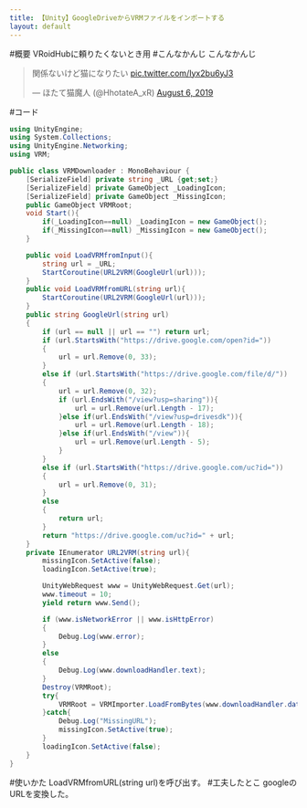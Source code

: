 ```yaml
---
title: 【Unity】GoogleDriveからVRMファイルをインポートする
layout: default
---
```


#概要
VRoidHubに頼りたくないとき用
#こんなかんじ
こんなかんじ
<blockquote class="twitter-tweet"><p lang="ja" dir="ltr">関係ないけど猫になりたい <a href="https://t.co/Iyx2bu6yJ3">pic.twitter.com/Iyx2bu6yJ3</a></p>&mdash; ほたて猫魔人 (@HhotateA_xR) <a href="https://twitter.com/HhotateA_xR/status/1158605196080979968?ref_src=twsrc%5Etfw">August 6, 2019</a></blockquote> <script async src="https://platform.twitter.com/widgets.js" charset="utf-8"></script>

#コード

```c#:VRMDownloader.cs
using UnityEngine;
using System.Collections;
using UnityEngine.Networking;
using VRM;

public class VRMDownloader : MonoBehaviour {
    [SerializeField] private string _URL {get;set;}
    [SerializeField] private GameObject _LoadingIcon;
    [SerializeField] private GameObject _MissingIcon;
    public GameObject VRMRoot;
    void Start(){
        if(_LoadingIcon==null) _LoadingIcon = new GameObject();
        if(_MissingIcon==null) _MissingIcon = new GameObject();
    }

    public void LoadVRMfromInput(){
        string url = _URL;
        StartCoroutine(URL2VRM(GoogleUrl(url)));
    }
    public void LoadVRMfromURL(string url){
        StartCoroutine(URL2VRM(GoogleUrl(url)));
    }
    public string GoogleUrl(string url)
    {
        if (url == null || url == "") return url;
        if (url.StartsWith("https://drive.google.com/open?id="))
        {
            url = url.Remove(0, 33);
        }
        else if (url.StartsWith("https://drive.google.com/file/d/"))
        {
            url = url.Remove(0, 32);
            if (url.EndsWith("/view?usp=sharing")){
                url = url.Remove(url.Length - 17);
            }else if(url.EndsWith("/view?usp=drivesdk")){
                url = url.Remove(url.Length - 18);
            }else if(url.EndsWith("/view")){
                url = url.Remove(url.Length - 5);
            }
        }
        else if (url.StartsWith("https://drive.google.com/uc?id="))
        {
            url = url.Remove(0, 31);
        }
        else
        {
            return url;
        }
        return "https://drive.google.com/uc?id=" + url;
    }
    private IEnumerator URL2VRM(string url){
        missingIcon.SetActive(false);
        loadingIcon.SetActive(true);

        UnityWebRequest www = UnityWebRequest.Get(url);
        www.timeout = 10;
        yield return www.Send();

        if (www.isNetworkError || www.isHttpError)
        {
            Debug.Log(www.error);
        }
        else
        {
            Debug.Log(www.downloadHandler.text);
        }
        Destroy(VRMRoot);
        try{
            VRMRoot = VRMImporter.LoadFromBytes(www.downloadHandler.data);
        }catch{
            Debug.Log("MissingURL");
            missingIcon.SetActive(true);
        }
        loadingIcon.SetActive(false);
    }
}
```
#使いかた
 LoadVRMfromURL(string url)を呼び出す。
#工夫したとこ
googleのURLを変換した。
